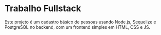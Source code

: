 # Trabalho Fullstack

Este projeto é um cadastro básico de pessoas usando Node.js, Sequelize e PostgreSQL no backend, com um frontend simples em HTML, CSS e JS.